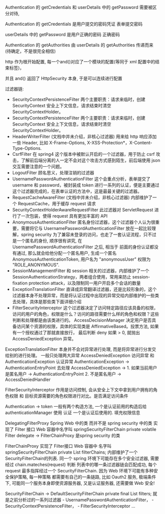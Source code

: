 Authentication 的 getCredentials 和 userDetails 中的 getPassword 需要被区分对待,

Authentication 的 getCredentials 是用户提交的密码凭证  表单提交密码

userDetails 中的 getPassword 是用户正确的密码  正确密码



Authentication 的 getAuthorities 由 userDetails 的 getAuthorities 传递而来 (待确定，不是很完全相信)



http 作为根开始配置, 每一个and()对应了一个模块的配置(等同于 xml 配置中的结束标签)，

并且 and() 返回了 HttpSecurity 本身, 于是可以连续进行配置

过滤器链:
- SecurityContextPersistenceFilter 两个主要职责：请求来临时，创建 SecurityContext 安全上下文信息，请求结束时清空 SecurityContextHolder。
- SecurityContextPersistenceFilter 两个主要职责：请求来临时，创建 SecurityContext 安全上下文信息，请求结束时清空 SecurityContextHolder。
- HeaderWriterFilter (文档中并未介绍，非核心过滤器) 用来给 http 响应添加一些 Header, 比如 X-Frame-Options, X-XSS-Protection*，X-Content-Type-Options.
- CsrfFilter 在 spring4 这个版本中被默认开启的一个过滤器，用于防止 csrf 攻击，了解前后端分离的人一定不会对这个攻击方式感到陌生，前后端使用 json 交互需要注意的一个问题。
- LogoutFilter 顾名思义，处理注销的过滤器
- UsernamePasswordAuthenticationFilter 这个会重点分析，表单提交了 username 和 password，被封装成 token 进行一系列的认证，便是主要通过这个过滤器完成的，在表单认证的方法中，这是最最关键的过滤器。
- RequestCacheAwareFilter (文档中并未介绍，非核心过滤器) 内部维护了一个 RequestCache，用于缓存 request 请求
- SecurityContextHolderAwareRequestFilter 此过滤器对 ServletRequest 进行了一次包装，使得 request 具有更加丰富的 API
- AnonymousAuthenticationFilter 匿名身份过滤器，这个过滤器个人认为很重要，需要将它与 UsernamePasswordAuthenticationFilter 放在一起比较理解，spring security 为了兼容未登录的访问，也走了一套认证流程，只不过是一个匿名的身份, 顺序很有讲究, 在 UsernamePasswordAuthenticationFilter 之后, 相当于
前面的身份认证都没有通过, 那么就会给他分配一个匿名用户, 生成一个匿名 AnonymousAuthenticationToken, 用户名为 "anonymousUser" 权限为
  "ROLE_ANONYMOUS".
- SessionManagementFilter 和 session 相关的过滤器，内部维护了一个 SessionAuthenticationStrategy，两者组合使用，常用来防止 session-fixation protection attack，以及限制同一用户开启多个会话的数量
- ExceptionTranslationFilter 直译成异常翻译过滤器，还是比较形象的，这个过滤器本身不处理异常，而是将认证过程中出现的异常交给内部维护的一些类去处理，具体是那些类下面详细介绍
- FilterSecurityInterceptor 这个过滤器决定了访问特定路径应该具备的权限，访问的用户的角色，权限是什么？访问的路径需要什么样的角色和权限？这些判断和处理都是由该类进行的。
  AccessDecisionManager 决定用户是否具备访问某个资源的权限，具体的实现类是 AffirmativeBased。投票方法, 如果有一个授权通过了那就直接放行，
  最后判断 deny 如果 > 0, 就抛出 AccessDeniedException 异常。

ExceptionTranslationFilter 本身并不会对异常进行处理, 而是将异常进行分发交给别的进行处理。
一般只处理两大异常 AccessDeniedException 访问异常 和 AuthenticationException 认证异常
AuthenticationException -> AuthenticationEntryPoint 去处理
AccessDeniedException ->
    1. 如果当前用户是匿名用户 -> AuthenticationEntryPoint
    2. 不是匿名用户 -> AccessDeniedHandler

FilterSecurityInterceptor 作用是访问控制, 会从安全上下文中拿到用户拥有的角色权限 和 目标资源需要的角色权限进行对比。是否满足访问条件


Authentication -> token
一般有两个构造方法, 一个是认证前用的构造后给 authenticationManager 使用 认证
                 一个是认证后使用的. 填充权限信息


DelegatingFilterProxy Spring Web 中的类 而并不是 spring security 中的类 实现了 Filter 接口 Web 容器中名字叫 springSecurityFilterChain
    private volatile Filter delegate -> FilterChainProxy 是spring security 的类

FilterChainProxy 实现了 Filter接口 Web 容器中 名字叫 springSecurityFilterChain
    private List<SecurityFilterChain> filterChains;
    内部维护了一个 SecurityFilterChain的列表. 同一个 spring 环境下可能存在多个安全过滤器, 需要经过 chain.mateches(request) 判断
列表中的哪一条过滤器链会匹配成功, 每个 request 最多指挥经过一个 SecurityFilterChain. 因为 Web 环境下可能有多种安全保护策略, 每一种策略
都需要有自己的一条链路, 比如 Oauth2 服务, 极端条件下, 可能同一个服务本身即使资源服务器, 又是认证服务器, 还需要做 Web 安全!

SecurityFilterChain -> DefaultSecurityFilterChain
    private final List<Filter> filters; 就是之前分析过的一系列过滤器 
        - UsernamePasswordAuthenticationFilter，
        - SecurityContextPersistenceFilter，
        - FilterSecurityInterceptor
        ...

